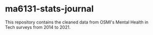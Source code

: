 # ma6131-stats-journal
This repository contains the cleaned data from OSMI's Mental Health in Tech surveys from 2014 to 2021.
